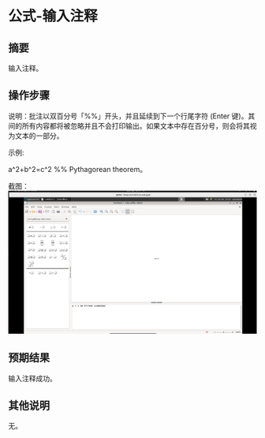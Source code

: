 # 公式-输入注释

## 摘要

输入注释。

## 操作步骤

说明：批注以双百分号「%%」开头，并且延续到下一个行尾字符 (Enter 键)。其间的所有内容都将被忽略并且不会打印输出。如果文本中存在百分号，则会将其视为文本的一部分。

示例:

a^2+b^2=c^2 %% Pythagorean theorem。

截图：![image](./img/z9.png)

## 预期结果

输入注释成功。

## 其他说明

无。
